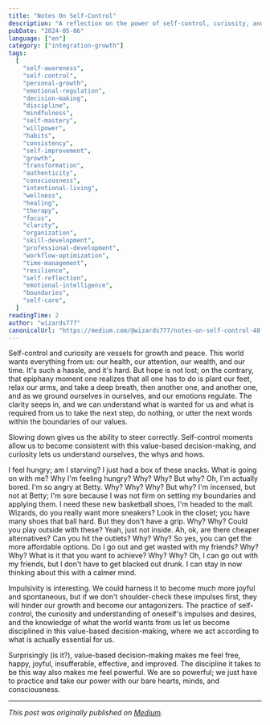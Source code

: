 ```yaml
---
title: "Notes On Self-Control"
description: "A reflection on the power of self-control, curiosity, and value-based decision making in personal growth and emotional regulation."
pubDate: "2024-05-06"
language: ["en"]
category: ["integration-growth"]
tags:
  [
    "self-awareness",
    "self-control",
    "personal-growth",
    "emotional-regulation",
    "decision-making",
    "discipline",
    "mindfulness",
    "self-mastery",
    "willpower",
    "habits",
    "consistency",
    "self-improvement",
    "growth",
    "transformation",
    "authenticity",
    "consciousness",
    "intentional-living",
    "wellness",
    "healing",
    "therapy",
    "focus",
    "clarity",
    "organization",
    "skill-development",
    "professional-development",
    "workflow-optimization",
    "time-management",
    "resilience",
    "self-reflection",
    "emotional-intelligence",
    "boundaries",
    "self-care",
  ]
readingTime: 2
author: "wizards777"
canonicalUrl: "https://medium.com/@wizards777/notes-on-self-control-48f01e1f21ff"
---
```


Self-control and curiosity are vessels for growth and peace. This world wants everything from us: our health, our attention, our wealth, and our time. It's such a hassle, and it's hard.
But hope is not lost; on the contrary, that epiphany moment one realizes that all one has to do is plant our feet, relax our arms, and take a deep breath, then another one, and another one, and as we ground ourselves in ourselves, and our emotions regulate. The clarity seeps in, and we can understand what is wanted for us and what is required from us to take the next step, do nothing, or utter the next words within the boundaries of our values.

Slowing down gives us the ability to steer correctly. Self-control moments allow us to become consistent with this value-based decision-making, and curiosity lets us understand ourselves, the whys and hows.

I feel hungry; am I starving? I just had a box of these snacks. What is going on with me? Why I'm feeling hungry? Why? Why? But why? Oh, I'm actually bored. I'm so angry at Betty. Why? Why? Why? But why? I'm incensed, but not at Betty; I'm sore because I was not firm on setting my boundaries and applying them. I need these new basketball shoes, I'm headed to the mall. Wizards, do you really want more sneakers? Look in the closet; you have many shoes that ball hard. But they don't have a grip. Why? Why? Could you play outside with these? Yeah, just not inside. Ah, ok, are there cheaper alternatives? Can you hit the outlets? Why? Why? So yes, you can get the more affordable options. Do I go out and get wasted with my friends? Why? Why? What is it that you want to achieve? Why? Why? Oh, I can go out with my friends, but I don't have to get blacked out drunk. I can stay in now thinking about this with a calmer mind.

Impulsivity is interesting. We could harness it to become much more joyful and spontaneous, but if we don't shoulder-check these impulses first, they will hinder our growth and become our antagonizers. The practice of self-control, the curiosity and understanding of oneself's impulses and desires, and the knowledge of what the world wants from us let us become disciplined in this value-based decision-making, where we act according to what is actually essential for us.

Surprisingly (is it?), value-based decision-making makes me feel free, happy, joyful, insufferable, effective, and improved. The discipline it takes to be this way also makes me feel powerful. We are so powerful; we just have to practice and take our power with our bare hearts, minds, and consciousness.

---

_This post was originally published on [Medium](https://medium.com/@wizards777/notes-on-self-control-48f01e1f21ff)._
